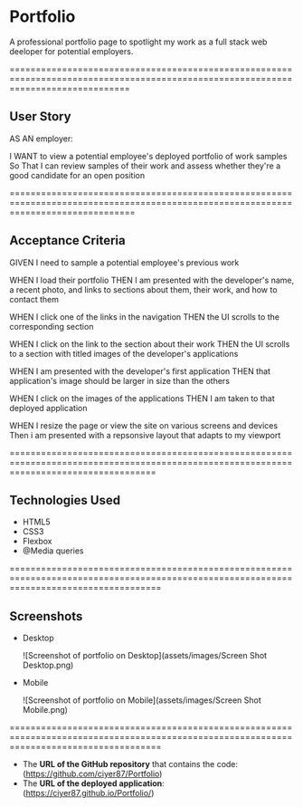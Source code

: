 # Portfolio

A professional portfolio page to spotlight my work as a full stack web deeloper for potential employers.

===================================================================================================================================

## User Story

AS AN employer:

I WANT to view a potential employee's deployed portfolio of work samples
So That I can review samples of their work and assess whether they're a good candidate for an open position

====================================================================================================================================

## Acceptance Criteria

GIVEN I need to sample a potential employee's previous work

WHEN I load their portfolio
THEN I am presented with the developer's name, a recent photo, and links to sections about them, their work, and how to contact them

WHEN I click one of the links in the navigation
THEN the UI scrolls to the corresponding section

WHEN I click on the link to the section about their work
THEN the UI scrolls to a section with titled images of the developer's applications

WHEN I am presented with the developer's first application
THEN that application's image should be larger in size than the others

WHEN I click on the images of the applications
THEN I am taken to that deployed application

WHEN I resize the page or view the site on various screens and devices
Then i am presented with a repsonsive layout that adapts to my viewport

========================================================================================================================================

## Technologies Used

* HTML5
* CSS3
* Flexbox
* @Media queries

=========================================================================================================================================

## Screenshots
* Desktop

  ![Screenshot of portfolio on Desktop](assets/images/Screen Shot Desktop.png)
  
* Mobile

  ![Screenshot of portfolio on Mobile](assets/images/Screen Shot Mobile.png)
  
  
 =========================================================================================================================================
  
*  The **URL of the GitHub repository** that contains the code: (https://github.com/ciyer87/Portfolio) 
*  The **URL of the deployed application**: (https://ciyer87.github.io/Portfolio/)



